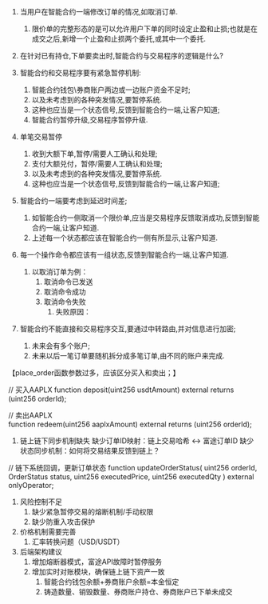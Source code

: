 1. 当用户在智能合约一端修改订单的情况,如取消订单.
   1. 限价单的完整形态的是可以允许用户下单的同时设定止盈和止损;也就是在成交之后,新增一个止盈和止损两个委托,或其中一个委托.
2. 在针对已有持仓,下单要卖出时,智能合约与交易程序的逻辑是什么?
3. 智能合约和交易程序要有紧急暂停机制:
   1. 智能合约钱包\券商账户两边或一边账户资金不足时;
   2. 以及未考虑到的各种突发情况,要暂停系统.
   3. 这种也应当是一个状态信号,反馈到智能合约一端,让客户知道;
   4. 智能合约暂停升级,交易程序暂停升级.
4. 单笔交易暂停
   1. 收到大额下单,暂停/需要人工确认和处理;
   2. 支付大额兑付，暂停/需要人工确认和处理;
   3. 以及未考虑到的各种突发情况,要暂停系统.
   4. 这种也应当是一个状态信号,反馈到智能合约一端,让客户知道;

5. 智能合约一端要考虑到延迟时间差;
   1. 如智能合约一侧取消一个限价单,应当是交易程序反馈取消成功,反馈到智能合约一端,让客户知道.
   2. 上述每一个状态都应该在智能合约一侧有所显示,让客户知道.
6. 每一个操作命令都应该有一组状态,反馈到智能合约一端,让客户知道.
   1. 以取消订单为例：
      1. 取消命令已发送
      2. 取消命令成功
      3. 取消命令失败
         1. 失败原因：

7. 智能合约不能直接和交易程序交互,要通过中转路由,并对信息进行加密;
   1. 未来会有多个账户;
   2. 未来以后一笔订单要随机拆分成多笔订单,由不同的账户来完成.

【place_order函数参数过多，应该区分买入和卖出；】

// 买入AAPLX
function deposit(uint256 usdtAmount) external returns (uint256 orderId);

// 卖出AAPLX  
function redeem(uint256 aaplxAmount) external returns (uint256 orderId);

1. 链上链下同步机制缺失
缺少订单ID映射：链上交易哈希 ↔ 富途订单ID
缺少状态同步机制：如何将交易结果反馈到链上？


// 链下系统回调，更新订单状态
function updateOrderStatus(
    uint256 orderId,
    OrderStatus status,
    uint256 executedPrice,
    uint256 executedQty
) external onlyOperator;

1. 风险控制不足
   1. 缺少紧急暂停交易的熔断机制/手动权限
   2. 缺少防重入攻击保护
2. 价格机制需要完善
   1. 汇率转换问题（USD/USDT）
3. 后端架构建议
   1. 增加熔断器模式，富途API故障时暂停服务
   2. 增加实时对账模块，确保链上链下资产一致
      1. 智能合约钱包余额+券商账户余额=本金恒定
      2. 铸造数量、销毁数量、券商账户持仓、券商账户已下单未成交








